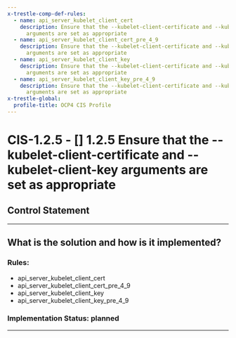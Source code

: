 ```yaml
---
x-trestle-comp-def-rules:
  - name: api_server_kubelet_client_cert
    description: Ensure that the --kubelet-client-certificate and --kubelet-client-key
      arguments are set as appropriate
  - name: api_server_kubelet_client_cert_pre_4_9
    description: Ensure that the --kubelet-client-certificate and --kubelet-client-key
      arguments are set as appropriate
  - name: api_server_kubelet_client_key
    description: Ensure that the --kubelet-client-certificate and --kubelet-client-key
      arguments are set as appropriate
  - name: api_server_kubelet_client_key_pre_4_9
    description: Ensure that the --kubelet-client-certificate and --kubelet-client-key
      arguments are set as appropriate
x-trestle-global:
  profile-title: OCP4 CIS Profile
---
```


# CIS-1.2.5 - \[\] 1.2.5 Ensure that the --kubelet-client-certificate and --kubelet-client-key arguments are set as appropriate

## Control Statement

______________________________________________________________________

## What is the solution and how is it implemented?

<!-- For implementation status enter one of: implemented, partial, planned, alternative, not-applicable -->

<!-- Note that the list of rules under ### Rules: is read-only and changes will not be captured after assembly to JSON -->

<!-- Enter possible prose for implementation response at the control level here, after this comment -->

### Rules:

  - api_server_kubelet_client_cert
  - api_server_kubelet_client_cert_pre_4_9
  - api_server_kubelet_client_key
  - api_server_kubelet_client_key_pre_4_9

### Implementation Status: planned

______________________________________________________________________
